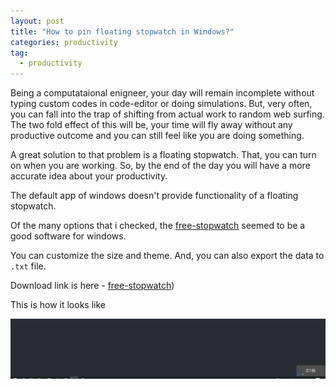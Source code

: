 ```yaml
---
layout: post
title: "How to pin floating stopwatch in Windows?"
categories: productivity
tag: 
  - productivity
---
```


Being a computataional enigneer, your day will remain incomplete without typing custom codes in code-editor or doing simulations. But, very often, you can fall into the trap of shifting from actual work to random web surfing. The two fold effect of this will be, your time will fly away without any productive outcome and you can still feel like you are doing something.

A great solution to that problem is a floating stopwatch. That, you can turn on when you are working. So, by the end of the day you will have a more accurate idea about your productivity. 

The default app of windows doesn't provide functionality of a floating stopwatch.

Of the many options that i checked, the [free-stopwatch](https://free-stopwatch.com/) seemed to be a good software for windows.

You can customize the size and theme. And, you can also export the data to `.txt` file. 

 Download link is here - [free-stopwatch](https://free-stopwatch.com/))

This is how it looks like

![](\assets\images\floating_stopwatch.png)
